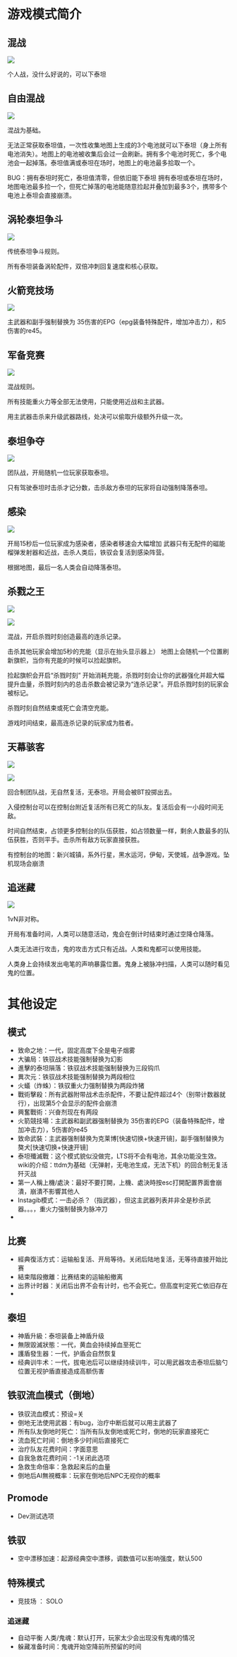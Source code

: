 <!--
 * @Author: HK560
 * @Date: 2021-12-28 14:05:04
 * @LastEditTime: 2021-12-28 14:06:06
 * @LastEditors: HK560
 * @Description:
 * @FilePath: \NorthStarCN_WIKI\Doc\aboutGamemode.md
-->
# 游戏模式简介
## 混战
![](https://cdn.jsdelivr.net/gh/HK560/MyPicHub@master/res/pic/20211228140652.png)

个人战，没什么好说的，可以下泰坦

## 自由混战
![](https://cdn.jsdelivr.net/gh/HK560/MyPicHub@master/res/pic/20211228140744.png)

混战为基础。

无法正常获取泰坦值，一次性收集地图上生成的3个电池就可以下泰坦（身上所有电池消失）。地图上的电池被收集后会过一会刷新。拥有多个电池时死亡，多个电池会一起掉落。泰坦值满或泰坦在场时，地图上的电池最多拾取一个。

BUG：拥有泰坦时死亡，泰坦值清零，但依旧能下泰坦
拥有泰坦或泰坦在场时，地图电池最多捡一个，但死亡掉落的电池能随意捡起并叠加到最多3个，携带多个电池上泰坦会直接崩溃。

## 涡轮泰坦争斗
![](https://cdn.jsdelivr.net/gh/HK560/MyPicHub@master/res/pic/20211228140900.png)

传统泰坦争斗规则。

所有泰坦装备涡轮配件，双倍冲刺回复速度和核心获取。


## 火箭竞技场
![](https://cdn.jsdelivr.net/gh/HK560/MyPicHub@master/res/pic/20211228140937.png)

主武器和副手强制替换为 35伤害的EPG（epg装备特殊配件，增加冲击力），和5伤害的re45。

## 军备竞赛
![](https://cdn.jsdelivr.net/gh/HK560/MyPicHub@master/res/pic/20211228141027.png)

混战规则。

所有技能重火力等全部无法使用，只能使用近战和主武器。

用主武器击杀来升级武器路线，处决可以偷取升级额外升级一次。

## 泰坦争夺

![](https://cdn.jsdelivr.net/gh/HK560/MyPicHub@master/res/pic/20211228141119.png)

团队战，开局随机一位玩家获取泰坦。

只有驾驶泰坦时击杀才记分数，击杀敌方泰坦的玩家将自动强制降落泰坦。

## 感染
![](https://cdn.jsdelivr.net/gh/HK560/MyPicHub@master/res/pic/20211228141152.png)

开局15秒后一位玩家成为感染者，感染者移速会大幅增加 武器只有无配件的磁能榴弹发射器和近战，击杀人类后，铁驭会复活到感染阵营。

根据地图，最后一名人类会自动降落泰坦。

## 杀戮之王
![](https://cdn.jsdelivr.net/gh/HK560/MyPicHub@master/res/pic/20211228141248.png)

![](https://cdn.jsdelivr.net/gh/HK560/MyPicHub@master/res/pic/20211228141259.png)

混战，开启杀戮时刻创造最高的连杀记录。

击杀其他玩家会增加5秒的充能（显示在抬头显示器上）
地图上会随机一个位置刷新旗帜，当你有充能的时候可以捡起旗帜。

捡起旗帜会开启“杀戮时刻” 开始消耗充能，杀戮时刻会让你的武器强化并超大幅提升血量，杀戮时刻内的总击杀数会被记录为“连杀记录”。开启杀戮时刻的玩家会被标记。

杀戮时刻自然结束或死亡会清空充能。

游戏时间结束，最高连杀记录的玩家成为胜者。

## 天幕骇客
![](https://cdn.jsdelivr.net/gh/HK560/MyPicHub@master/res/pic/20211228141419.png)

![](https://cdn.jsdelivr.net/gh/HK560/MyPicHub@master/res/pic/20211228141431.png)

回合制团队战，无自然复活，无泰坦。开局会被BT投掷出去。

入侵控制台可以在控制台附近复活所有已死亡的队友。复活后会有一小段时间无敌。

时间自然结束，占领更多控制台的队伍获胜，如占领数量一样，剩余人数最多的队伍获胜，否则平手。击杀所有敌方玩家直接获胜。

有控制台的地图：新兴城镇，系外行星，黑水运河，伊甸，天使城，战争游戏。坠机现场会崩溃

## 追迷藏
![](https://cdn.jsdelivr.net/gh/HK560/MyPicHub@master/res/pic/20211228141512.png)

1vN非对称。

开局有准备时间，人类可以随意活动，鬼会在倒计时结束时通过空降仓降落。

人类无法进行攻击，鬼的攻击方式只有近战。人类和鬼都可以使用技能。

人类身上会持续发出电笔的声响暴露位置。鬼身上被脉冲扫描，人类可以随时看见鬼的位置。

# 其他设定

## 模式
- 致命之地：一代，固定高度下全是电子烟雾
- 大骗局：铁驭战术技能强制替换为幻影
- 進擊的泰坦隕落：铁驭战术技能强制替换为三段钩爪
- 異次元：铁驭战术技能强制替换为两段相位
- 火蟻（炸蛛）：铁驭重火力强制替换为两段炸猪
- 戰術擊殺：所有武器附带战术击杀配件，不要让配件超过4个（别带计数器就行），出现第5个会显示的配件会崩溃
- 興奮戰術：兴奋剂现在有两段
- 火箭競技場：主武器和副武器强制替换为 35伤害的EPG（装备特殊配件，增加冲击力），5伤害的re45
- 致命武裝：主武器强制替换为克莱博[快速切换+快速开镜]，副手强制替换为獒犬[快速切换+快速开镜]
- 泰坦殲滅戰：这个模式貌似没做完，LTS将不会有电池，其余功能没生效。wiki的介绍：ttdm为基础（无弹射，无电池生成，无法下机）的回合制无复活歼灭战
- 第一人稱上機/處決：最好不要打開，上機、處決時按esc打開配置界面會崩潰，崩潰不影響其他人
- Instagib模式：一击必杀？（指武器），但这主武器列表并非全是秒杀武器。。。，重火力强制替换为脉冲刀
-
## 比赛

- 經典復活方式：运输船复活、开局等待。关闭后陆地复活，无等待直接开始比赛
- 結束階段撤離：比赛结束的运输船撤离
- 出界计时器：关闭后出界不会有计时，也不会死亡。但高度判定死亡依旧存在
-
## 泰坦

- 神盾升級：泰坦装备上神盾升级
- 無限毀滅狀態：一代，黄血会持续掉血至死亡
- 護盾發生器：一代，护盾会自然恢复
- 经典训牛术：一代，拔电池后可以继续持续训牛，可以用武器攻击泰坦后脑勺位置无视护盾直接造成高额伤害

## 铁驭流血模式（倒地）

- 铁驭流血模式：预设=关
- 倒地无法使用武器：有bug，治疗中断后就可以用主武器了
- 所有队友倒地时死亡：当所有队友倒地或死亡时，倒地的玩家直接死亡
- 流血死亡时间：倒地多少时间后直接死亡
- 治疗队友花费时间：字面意思
- 自我急救花费时间：-1关闭此选项
- 急救生命倍率：急救起来后的血量
- 倒地后AI無視概率：玩家在倒地后NPC无视你的概率

## Promode
- Dev测试选项

## 铁驭
- 空中漂移加速：起源经典空中漂移，调数值可以影响强度，默认500

## 特殊模式
- 竞技场 ： SOLO

### 追迷藏
- 自动平衡 人类/鬼魂：默认打开，玩家太少会出现没有鬼魂的情况
- 躲藏准备时间：鬼魂开始空降前所预留的时间


